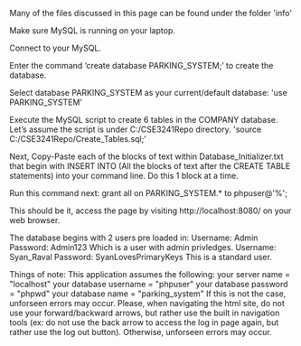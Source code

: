 Many of the files discussed in this page can be found under the folder 'info'

Make sure MySQL is running on your laptop.

Connect to your MySQL.

Enter the command ‘create database PARKING_SYSTEM;’ to create the database.

Select database PARKING_SYSTEM as your current/default database: 'use PARKING_SYSTEM'

Execute the MySQL script to create 6 tables in the COMPANY database.
Let’s assume the script is under C:/CSE3241Repo directory.
'source C:/CSE3241Repo/Create_Tables.sql;'

Next, Copy-Paste each of the blocks of text within Database_Initializer.txt that begin with INSERT INTO 
(All the blocks of text after the CREATE TABLE statements) into your command line. Do this 1 block at a time. 

Run this command next:
grant all on PARKING_SYSTEM.* to phpuser@'%';

This should be it, access the page by visiting http://localhost:8080/ on your web browser.

The database begins with 2 users pre loaded in: 
Username: Admin  Password: Admin123  Which is a user with admin privledges.
Username: Syan_Raval  Password: SyanLovesPrimaryKeys   This is a standard user.

Things of note: 
This application assumes the following:
    your server name = "localhost"
    your database username = "phpuser"
    your database password = "phpwd"
    your database name = "parking_system"
    If this is not the case, unforseen errors may occur.
Please, when navigating the html site, do not use your forward/backward arrows, but rather use the built in navigation tools (ex: do not use the back arrow to access the log in page again, but rather use the log out button). Otherwise, unforseen errors may occur.
